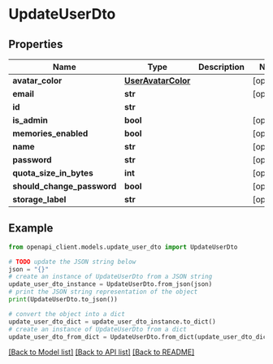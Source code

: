 # UpdateUserDto


## Properties

Name | Type | Description | Notes
------------ | ------------- | ------------- | -------------
**avatar_color** | [**UserAvatarColor**](UserAvatarColor.md) |  | [optional] 
**email** | **str** |  | [optional] 
**id** | **str** |  | 
**is_admin** | **bool** |  | [optional] 
**memories_enabled** | **bool** |  | [optional] 
**name** | **str** |  | [optional] 
**password** | **str** |  | [optional] 
**quota_size_in_bytes** | **int** |  | [optional] 
**should_change_password** | **bool** |  | [optional] 
**storage_label** | **str** |  | [optional] 

## Example

```python
from openapi_client.models.update_user_dto import UpdateUserDto

# TODO update the JSON string below
json = "{}"
# create an instance of UpdateUserDto from a JSON string
update_user_dto_instance = UpdateUserDto.from_json(json)
# print the JSON string representation of the object
print(UpdateUserDto.to_json())

# convert the object into a dict
update_user_dto_dict = update_user_dto_instance.to_dict()
# create an instance of UpdateUserDto from a dict
update_user_dto_from_dict = UpdateUserDto.from_dict(update_user_dto_dict)
```
[[Back to Model list]](../README.md#documentation-for-models) [[Back to API list]](../README.md#documentation-for-api-endpoints) [[Back to README]](../README.md)


